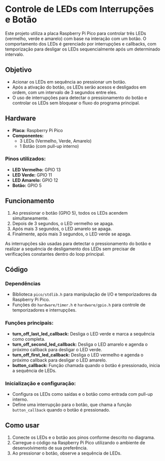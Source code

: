 # Controle de LEDs com Interrupções e Botão

Este projeto utiliza a placa Raspberry Pi Pico para controlar três LEDs (vermelho, verde e amarelo) com base na interação com um botão. O comportamento dos LEDs é gerenciado por interrupções e callbacks, com temporização para desligar os LEDs sequencialmente após um determinado intervalo.

## Objetivo

- Acionar os LEDs em sequência ao pressionar um botão.
- Após a ativação do botão, os LEDs serão acesos e desligados em ordem, com um intervalo de 3 segundos entre eles.
- O uso de interrupções para detectar o pressionamento do botão e controlar os LEDs sem bloquear o fluxo do programa principal.

## Hardware

- **Placa:** Raspberry Pi Pico
- **Componentes:**
  - 3 LEDs (Vermelho, Verde, Amarelo)
  - 1 Botão (com pull-up interno)

### Pinos utilizados:

- **LED Vermelho:** GPIO 13
- **LED Verde:** GPIO 11
- **LED Amarelo:** GPIO 12
- **Botão:** GPIO 5

## Funcionamento

1. Ao pressionar o botão (GPIO 5), todos os LEDs acendem simultaneamente.
2. Depois de 3 segundos, o LED vermelho se apaga.
3. Após mais 3 segundos, o LED amarelo se apaga.
4. Finalmente, após mais 3 segundos, o LED verde se apaga.

As interrupções são usadas para detectar o pressionamento do botão e realizar a sequência de desligamento dos LEDs sem precisar de verificações constantes dentro do loop principal.

## Código

### Dependências

- Biblioteca `pico/stdlib.h` para manipulação de I/O e temporizadores da Raspberry Pi Pico.
- Funções do `hardware/timer.h` e `hardware/gpio.h` para controle de temporizadores e interrupções.

### Funções principais:

- **turn_off_last_led_callback:** Desliga o LED verde e marca a sequência como completa.
- **turn_off_second_led_callback:** Desliga o LED amarelo e agenda o próximo callback para desligar o LED verde.
- **turn_off_first_led_callback:** Desliga o LED vermelho e agenda o próximo callback para desligar o LED amarelo.
- **button_callback:** Função chamada quando o botão é pressionado, inicia a sequência de LEDs.

### Inicialização e configuração:

- Configura os LEDs como saídas e o botão como entrada com pull-up interno.
- Define uma interrupção para o botão, que chama a função `button_callback` quando o botão é pressionado.

## Como usar

1. Conecte os LEDs e o botão aos pinos conforme descrito no diagrama.
2. Carregue o código na Raspberry Pi Pico utilizando o ambiente de desenvolvimento de sua preferência.
3. Ao pressionar o botão, observe a sequência de LEDs.
